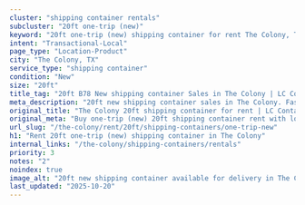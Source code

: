 ```yaml
---
cluster: "shipping container rentals"
subcluster: "20ft one-trip (new)"
keyword: "20ft one-trip (new) shipping container for rent The Colony, TX"
intent: "Transactional-Local"
page_type: "Location-Product"
city: "The Colony, TX"
service_type: "shipping container"
condition: "New"
size: "20ft"
title_tag: "20ft B78 New shipping container Sales in The Colony | LC Container"
meta_description: "20ft new shipping container sales in The Colony. Fast delivery, competitive pricing. Serving shipping containers area. Quote ID: 684. Call (214) 524-4168 for your free quote today."
original_title: "The Colony 20ft shipping container for rent | LC Container"
original_meta: "Buy one-trip (new) 20ft shipping container rent with local delivery in The Colony, TX. LC Container — local Since 2003. Request a fast quote today."
url_slug: "/the-colony/rent/20ft/shipping-containers/one-trip-new"
h1: "Rent 20ft one-trip (new) shipping container in The Colony"
internal_links: "/the-colony/shipping-containers/rentals"
priority: 3
notes: "2"
noindex: true
image_alt: "20ft new shipping container available for delivery in The Colony"
last_updated: "2025-10-20"
---
```


<!-- TODO: Add unique city/inventory copy, images, and internal links here. -->
